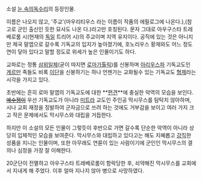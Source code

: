 소설 [눈 속의독수리](%EB%88%88%20%EC%86%8D%EC%9D%98%20%EB%8F%85%EC%88%98%EB%A6%AC.md)의
등장인물.

이름은 나오지 않고, '주교'(마우리티우스 라는 이름이 작품의 에필로그에 나온다.),(참고로 군인 출신인 듯한 묘사도 나온 다.)라고만
호칭된다. 문자 그대로 아우구스타 트레베로룸 시(현재의 [독일](%EB%8F%85%EC%9D%BC.md) 트리어 시)의 주교이며 지역
유지이다. 공직에 있는 것은 아니지만 제국 말엽으로 갈수록 기독교의 입지가 높아졌기에, 호노리우스 황제와도 어느 정도 연이 닿아 있다고 말할
정도로 위세가 높은 인물이기도 하다.

교파로는 정통 [삼위일체](%EC%82%BC%EC%9C%84%EC%9D%BC%EC%B2%B4.md)(굳이 따지면 [로마가톨릭](%EB%A1%9C%EB%A7%88%20%EA%B0%80%ED%86%A8%EB%A6%AD.md))를 신봉하며
[아리우스파](%EC%95%84%EB%A6%AC%EC%9A%B0%EC%8A%A4%ED%8C%8C.md) 기독교도인
[게르만](%EA%B2%8C%EB%A5%B4%EB%A7%8C.md) 족들도 비록
[이단](%EC%9D%B4%EB%8B%A8.md)을 신봉하기는 하나 언젠가는 교화될수 있는 기독교도
[형제](%ED%98%95%EC%A0%9C.md)라는 시각을 가지고 있다.

초반에는 흔히 로마 말엽의 기독교도에 대한 **[편견](%ED%8E%B8%EA%B2%AC.md)**에 충실한 악역의 모습을
보인다.<del>[예수쟁이](%EC%98%88%EC%88%98%EC%9F%81%EC%9D%B4.md)</del> 우선 기독교도가 아니라
[미트라](%EB%AF%B8%ED%8A%B8%EB%9D%BC.md) 교도인 주인공 막시무스를 탐탁치 않아하며, 시나 교회 재정을
징발하여 군자금으로 쓰려 하는 것에도 거부감을 보이고 여러 가지 크고 작은 문제에서도 막시무스와 대립을 거듭한다.

하지만 이 소설의 모든 인물이 그렇듯이 후반으로 가면 갈수록 단순한 악역이 아니라 상당히 입체적인 모습을 보여준다. 막시무스와 대립하고
있다고는 해도 지혜롭고 [강직](%EA%B0%95%EC%A7%81.md)한 성품을 지니는 인물이며, 또한 아무래도 연륜이 있는
사람이기에 군인인 막시무스의 결의나 심정을 가장 잘 이해한다.

20군단이 전멸하고 아우구스타 트레베로룸이 함락당한 후, 쇠약해진 막시무스를 교회에서 지내게 해 주었다. 이후 얼마 지나지 않아 병으로
사망하였다.

